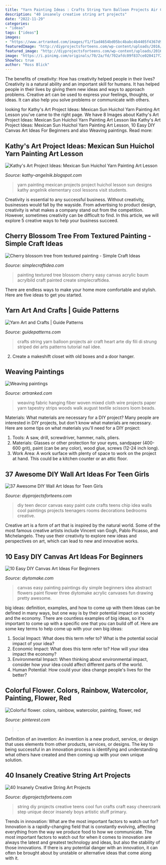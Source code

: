 ```yaml
---
title: "Yarn Painting Ideas : Crafts String Yarn Balloon Projects Air Craft Heart Arte Diy Fili Di Strung Striped Dei Arts Patterns Tutorial Nail Idee"
description: "40 insanely creative string art projects"
date: "2022-11-29"
categories:
- "ideas"
tags: ["ideas"]
images:
- "https://www.artranked.com/images/f1/f1ad4654bd05bc4babc4b4405f4367d9.jpg"
featuredImage: "http://diyprojectsforteens.com/wp-content/uploads/2016/07/string-art-diy.jpg"
featured_image: "http://diyprojectsforteens.com/wp-content/uploads/2016/11/001.jpg"
image: "https://i.pinimg.com/originals/70/2a/fd/702afdc09f837ce020417f2067073fb7.jpg"
ShowToc: true
author: "Ross Blick"
---
```



The benefits of creativity: How has creativity helped people in their lives?
Creativity is a natural ability and an important skill for humans. It has helped people in their lives by giving them new ideas and ways to approach problems. Creative art can be used to express your feelings, thoughts, or ideas. It can also help you solve problems or communicate with others.

	

		
looking for Kathy&#039;s Art Project Ideas: Mexican Sun Huichol Yarn Painting Art Lesson you've came to the right page. We have 8 Images about Kathy&#039;s Art Project Ideas: Mexican Sun Huichol Yarn Painting Art Lesson like Kathy&#039;s Art Project Ideas: Mexican Sun Huichol Yarn Painting Art Lesson, 10 Easy DIY Canvas Art Ideas For Beginners and also Weaving paintings. Read more:
		
    
## Kathy&#039;s Art Project Ideas: Mexican Sun Huichol Yarn Painting Art Lesson

<img loading=lazy src="https://2.bp.blogspot.com/-HKMUFY6xkJg/VrlDbz-jcnI/AAAAAAAAB_g/EiuRlV5JtPE/s1600/IMG_6758.jpg" onerror="this.onerror=null;this.src='https://tse4.mm.bing.net/th?id=OIP.m3sTNUkiXyfwdsFWO7BOPQHaHp&amp;pid=15.1';" alt="Kathy&#039;s Art Project Ideas: Mexican Sun Huichol Yarn Painting Art Lesson">

_Source: kathy-angelnik.blogspot.com_

>yarn painting mexican projects project huichol lesson sun designs kathy angelnik elementary cool lessons visit students. 

	

Creativity is essential to any successful business. Without creativity, businesses would fall by the wayside. From advertising to product design, creativity is what makes a company stand out from the competition. However, sometimes creativity can be difficult to find. In this article, we will explore 5 creative ways to help your business succeed.

    
## Cherry Blossom Tree From Textured Painting - Simple Craft Ideas

<img loading=lazy src="http://simplecraftidea.com/wp-content/uploads/2017/06/textured-painting-2.jpg" onerror="this.onerror=null;this.src='https://tse2.mm.bing.net/th?id=OIP.giMI5Jy2WS5nAHmhFx4FVAHaEK&amp;pid=15.1';" alt="Cherry blossom tree from textured painting - Simple Craft Ideas">

_Source: simplecraftidea.com_

>painting textured tree blossom cherry easy canvas acrylic baum acrylbild craft painted create simplecraftidea. 

	

There are endless ways to make your home more comfortable and stylish. Here are five ideas to get you started.

    
## Yarn Art And Crafts | Guide Patterns

<img loading=lazy src="http://www.guidepatterns.com/wp-content/uploads/2017/12/Yarn-Art-and-Craft-Projects.jpg" onerror="this.onerror=null;this.src='https://tse3.mm.bing.net/th?id=OIP.4MLS3Y_EP3FEDppMJzfHbAHaNK&amp;pid=15.1';" alt="Yarn Art and Crafts | Guide Patterns">

_Source: guidepatterns.com_

>crafts string yarn balloon projects air craft heart arte diy fili di strung striped dei arts patterns tutorial nail idee. 

	

2. Create a makeshift closet with old boxes and a door hanger.

    
## Weaving Paintings

<img loading=lazy src="https://www.artranked.com/images/f1/f1ad4654bd05bc4babc4b4405f4367d9.jpg" onerror="this.onerror=null;this.src='https://tse3.mm.bing.net/th?id=OIP.9yw3wQhVsHlvzY0ZPGOqcQHaJ3&amp;pid=15.1';" alt="Weaving paintings">

_Source: artranked.com_

>weaving fabric hanging fiber woven mixed cloth wire projects paper yarn tapestry strips woods walk august textile scissors loom beads. 

	

Materials: What materials are necessary for a DIY project?
Many people are interested in DIY projects, but don't know what materials are necessary. Here are some tips on what materials you'll need for a DIY project:
1. Tools: A saw, drill, screwdriver, hammer, nails, pliers.
2. Materials: Glasses or other protection for your eyes, sandpaper (400-600 grit), paint (can be any color), wood glue, screws (12-24 inch long).
3. Work Area: A work surface with plenty of space to work on the project at hand. This could be a kitchen counter or an attic floor.

    
## 37 Awesome DIY Wall Art Ideas For Teen Girls

<img loading=lazy src="http://diyprojectsforteens.com/wp-content/uploads/2016/11/001.jpg" onerror="this.onerror=null;this.src='https://tse3.mm.bing.net/th?id=OIP.JlthPi24dHE3S6vapROmmwHaLJ&amp;pid=15.1';" alt="37 Awesome DIY Wall Art Ideas for Teen Girls">

_Source: diyprojectsforteens.com_

>diy teen decor canvas easy paint cute crafts teens chip idea walls cool paintings projects teenagers rooms decorations bedrooms creative. 

	

Creative art is a form of art that is inspired by the natural world. Some of the most famous creative artists include Vincent van Gogh, Pablo Picasso, and Michelangelo. They use their creativity to explore new ideas and perspectives on art, which can lead to new and innovative works.

    
## 10 Easy DIY Canvas Art Ideas For Beginners

<img loading=lazy src="https://www.diytomake.com/wp-content/uploads/2015/08/awesome-canvas-painting-ideas.jpg" onerror="this.onerror=null;this.src='https://tse4.mm.bing.net/th?id=OIP.3x_Dgm0MIEWgfw3Z1AhroAHaGV&amp;pid=15.1';" alt="10 Easy DIY Canvas Art Ideas For Beginners">

_Source: diytomake.com_

>canvas easy painting paintings diy simple beginners idea abstract flowers paint flower three diytomake acrylic canvases fun drawing pretty awesome. 

	

big ideas: definition, examples, and how to come up with them
Ideas can be defined in many ways, but one way is by their potential impact on society and the economy. There are countless examples of big ideas, so it's important to come up with a specific one that you can build off of. Here are some key terms to help come up with your own big ideas:
1. Social Impact: What does this term refer to? What is the potential social impact of your idea?  
2. Economic Impact: What does this term refer to? How will your idea impact the economy?  
3. Environmental Impact: When thinking about environmental impact, consider how your idea could affect different parts of the world. 
4. Human Potential: How could your idea change people's lives for the better?

    
## Colorful Flower. Colors, Rainbow, Watercolor, Painting, Flower, Red

<img loading=lazy src="https://i.pinimg.com/originals/70/2a/fd/702afdc09f837ce020417f2067073fb7.jpg" onerror="this.onerror=null;this.src='https://tse3.mm.bing.net/th?id=OIP.hXCuOBMgk2KAZYSJl9I6VAHaKl&amp;pid=15.1';" alt="Colorful flower. colors, rainbow, watercolor, painting, flower, red">

_Source: pinterest.com_

>. 

	

Definition of an invention:
An invention is a new product, service, or design that uses elements from other products, services, or designs. The key to being successful in an innovation process is identifying and understanding what others have created and then coming up with your own unique solution.

    
## 40 Insanely Creative String Art Projects

<img loading=lazy src="http://diyprojectsforteens.com/wp-content/uploads/2016/07/string-art-diy.jpg" onerror="this.onerror=null;this.src='https://tse1.mm.bing.net/th?id=OIP.5L8CaIpBUQFj26VL_Cty3gHaDt&amp;pid=15.1';" alt="40 Insanely Creative String Art Projects">

_Source: diyprojectsforteens.com_

>string diy projects creative teens cool fun crafts craft easy cheercrank step unique decor insanely boys artistic stuff primary. 

	

Trends in innovation: What are the most important factors to watch out for?
Innovation is a rapidly-changing field that is constantly evolving, affecting everything from the way we produce food to how we communicate. The most important factors to watch out for when it comes to innovation are always the latest and greatest technology and ideas, but also the stability of those innovations. If there is any potential danger with an innovation, it can often be brought about by unstable or alternative ideas that come along with it.

